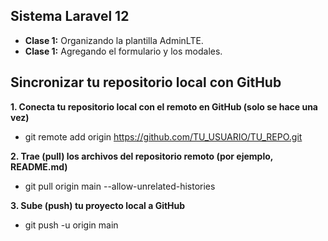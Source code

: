 ## Sistema Laravel 12
- **Clase 1:** Organizando la plantilla AdminLTE.
- **Clase 1:** Agregando el formulario y los modales.

## Sincronizar tu repositorio local con GitHub

**1. Conecta tu repositorio local con el remoto en GitHub (solo se hace una vez)**
- git remote add origin https://github.com/TU_USUARIO/TU_REPO.git

**2. Trae (pull) los archivos del repositorio remoto (por ejemplo, README.md)**
- git pull origin main --allow-unrelated-histories

**3. Sube (push) tu proyecto local a GitHub**
- git push -u origin main
